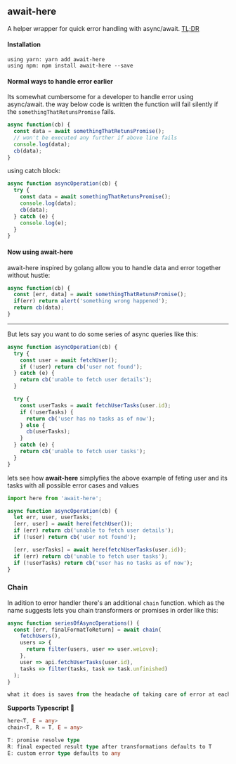 ## await-here

A helper wrapper for quick error handling with async/await. [TL;DR](#Now-using-await-here)

#### Installation

```
using yarn: yarn add await-here
using npm: npm install await-here --save
```

#### Normal ways to handle error earlier

Its somewhat cumbersome for a developer to handle error using async/await. the way below code is written the function will fail silently if the `somethingThatRetunsPromise` fails.

```js
async function(cb) {
  const data = await somethingThatRetunsPromise();
  // won't be executed any further if above line fails
  console.log(data);
  cb(data);
}
```

using catch block:

```js
async function asyncOperation(cb) {
  try {
    const data = await somethingThatRetunsPromise();
    console.log(data);
    cb(data);
  } catch (e) {
    console.log(e);
  }
}
```

#### Now using await-here

await-here inspired by golang allow you to handle data and error together without hustle:

```js
async function(cb) {
  const [err, data] = await somethingThatRetunsPromise();
  if(err) return alert('something wrong happened');
  return cb(data);
}
```

---

But lets say you want to do some series of async queries like this:

```js
async function asyncOperation(cb) {
  try {
    const user = await fetchUser();
    if (!user) return cb('user not found');
  } catch (e) {
    return cb('unable to fetch user details');
  }

  try {
    const userTasks = await fetchUserTasks(user.id);
    if (!userTasks) {
      return cb('user has no tasks as of now');
    } else {
      cb(userTasks);
    }
  } catch (e) {
    return cb('unable to fetch user tasks');
  }
}
```

lets see how **await-here** simplyfies the above example of feting user and its tasks with all possible error cases and values

```js
import here from 'await-here';

async function asyncOperation(cb) {
  let err, user, userTasks;
  [err, user] = await here(fetchUser());
  if (err) return cb('unable to fetch user details');
  if (!user) return cb('user not found');

  [err, userTasks] = await here(fetchUserTasks(user.id));
  if (err) return cb('unable to fetch user tasks');
  if (!userTasks) return cb('user has no tasks as of now');
}
```

### Chain

In adition to error handler there's an additional `chain` function. which as the name suggests lets you chain transformers or promises in order like this:

```js
async function seriesOfAsyncOperations() {
  const [err, finalFormatToReturn] = await chain(
    fetchUsers(),
    users => {
      return filter(users, user => user.weLove);
    },
    user => api.fetchUserTasks(user.id),
    tasks => filter(tasks, task => task.unfinished)
  );
}

what it does is saves from the headache of taking care of error at each step
```

**Supports Typescript 🤟**

```ts
here<T, E = any>
chain<T, R = T, E = any>

T: promise resolve type
R: final expected result type after transformations defaults to T
E: custom error type defaults to any
```
